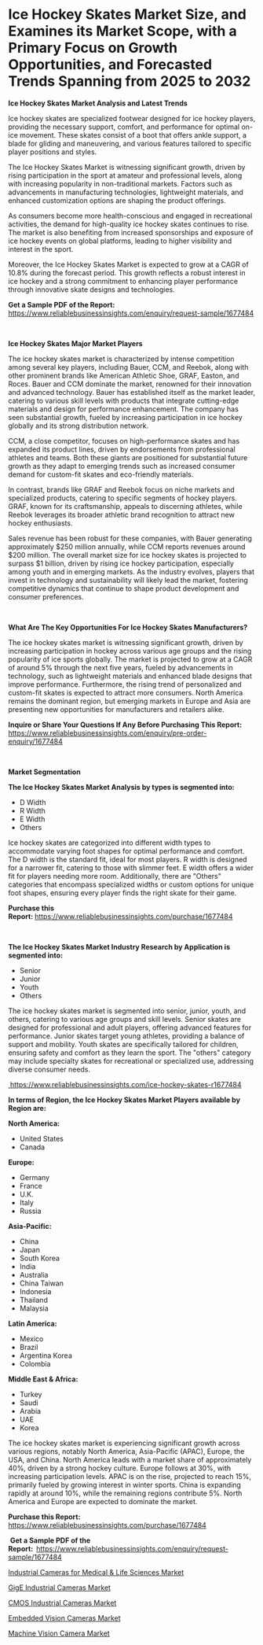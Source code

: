 <p><h1>Ice Hockey Skates Market Size, and Examines its Market Scope, with a Primary Focus on Growth Opportunities, and Forecasted Trends Spanning from 2025 to 2032</h1></p><p><strong>Ice Hockey Skates Market Analysis and Latest Trends</strong></p>
<p><p>Ice hockey skates are specialized footwear designed for ice hockey players, providing the necessary support, comfort, and performance for optimal on-ice movement. These skates consist of a boot that offers ankle support, a blade for gliding and maneuvering, and various features tailored to specific player positions and styles. </p><p>The Ice Hockey Skates Market is witnessing significant growth, driven by rising participation in the sport at amateur and professional levels, along with increasing popularity in non-traditional markets. Factors such as advancements in manufacturing technologies, lightweight materials, and enhanced customization options are shaping the product offerings. </p><p>As consumers become more health-conscious and engaged in recreational activities, the demand for high-quality ice hockey skates continues to rise. The market is also benefiting from increased sponsorships and exposure of ice hockey events on global platforms, leading to higher visibility and interest in the sport. </p><p>Moreover, the Ice Hockey Skates Market is expected to grow at a CAGR of 10.8% during the forecast period. This growth reflects a robust interest in ice hockey and a strong commitment to enhancing player performance through innovative skate designs and technologies.</p></p>
<p><strong>Get a Sample PDF of the Report:&nbsp;</strong> <a href="https://www.reliablebusinessinsights.com/enquiry/request-sample/1677484?utm_campaign=1119&utm_medium=2&utm_source=Github&utm_content=ia&utm_term=25032025&utm_id=ice-hockey-skates">https://www.reliablebusinessinsights.com/enquiry/request-sample/1677484</a></p>
<p>&nbsp;</p>
<p><strong>Ice Hockey Skates Major Market Players</strong></p>
<p><p>The ice hockey skates market is characterized by intense competition among several key players, including Bauer, CCM, and Reebok, along with other prominent brands like American Athletic Shoe, GRAF, Easton, and Roces. Bauer and CCM dominate the market, renowned for their innovation and advanced technology. Bauer has established itself as the market leader, catering to various skill levels with products that integrate cutting-edge materials and design for performance enhancement. The company has seen substantial growth, fueled by increasing participation in ice hockey globally and its strong distribution network.</p><p>CCM, a close competitor, focuses on high-performance skates and has expanded its product lines, driven by endorsements from professional athletes and teams. Both these giants are positioned for substantial future growth as they adapt to emerging trends such as increased consumer demand for custom-fit skates and eco-friendly materials.</p><p>In contrast, brands like GRAF and Reebok focus on niche markets and specialized products, catering to specific segments of hockey players. GRAF, known for its craftsmanship, appeals to discerning athletes, while Reebok leverages its broader athletic brand recognition to attract new hockey enthusiasts. </p><p>Sales revenue has been robust for these companies, with Bauer generating approximately $250 million annually, while CCM reports revenues around $200 million. The overall market size for ice hockey skates is projected to surpass $1 billion, driven by rising ice hockey participation, especially among youth and in emerging markets. As the industry evolves, players that invest in technology and sustainability will likely lead the market, fostering competitive dynamics that continue to shape product development and consumer preferences.</p></p>
<p>&nbsp;</p>
<p><strong>What Are The Key Opportunities For Ice Hockey Skates Manufacturers?</strong></p>
<p><p>The ice hockey skates market is witnessing significant growth, driven by increasing participation in hockey across various age groups and the rising popularity of ice sports globally. The market is projected to grow at a CAGR of around 5% through the next five years, fueled by advancements in technology, such as lightweight materials and enhanced blade designs that improve performance. Furthermore, the rising trend of personalized and custom-fit skates is expected to attract more consumers. North America remains the dominant region, but emerging markets in Europe and Asia are presenting new opportunities for manufacturers and retailers alike.</p></p>
<p><strong>Inquire or Share Your Questions If Any Before Purchasing This Report:</strong> <a href="https://www.reliablebusinessinsights.com/enquiry/pre-order-enquiry/1677484?utm_campaign=1119&utm_medium=2&utm_source=Github&utm_content=ia&utm_term=25032025&utm_id=ice-hockey-skates">https://www.reliablebusinessinsights.com/enquiry/pre-order-enquiry/1677484</a></p>
<p>&nbsp;</p>
<p><strong>Market Segmentation</strong></p>
<p><strong>The Ice Hockey Skates Market Analysis by types is segmented into:</strong></p>
<p><ul><li>D Width</li><li>R Width</li><li>E Width</li><li>Others</li></ul></p>
<p><p>Ice hockey skates are categorized into different width types to accommodate varying foot shapes for optimal performance and comfort. The D width is the standard fit, ideal for most players. R width is designed for a narrower fit, catering to those with slimmer feet. E width offers a wider fit for players needing more room. Additionally, there are "Others" categories that encompass specialized widths or custom options for unique foot shapes, ensuring every player finds the right skate for their game.</p></p>
<p><strong>Purchase this Report:&nbsp;</strong><a href="https://www.reliablebusinessinsights.com/purchase/1677484?utm_campaign=1119&utm_medium=2&utm_source=Github&utm_content=ia&utm_term=25032025&utm_id=ice-hockey-skates">https://www.reliablebusinessinsights.com/purchase/1677484</a></p>
<p>&nbsp;</p>
<p><strong>The Ice Hockey Skates Market Industry Research by Application is segmented into:</strong></p>
<p><ul><li>Senior</li><li>Junior</li><li>Youth</li><li>Others</li></ul></p>
<p><p>The ice hockey skates market is segmented into senior, junior, youth, and others, catering to various age groups and skill levels. Senior skates are designed for professional and adult players, offering advanced features for performance. Junior skates target young athletes, providing a balance of support and mobility. Youth skates are specifically tailored for children, ensuring safety and comfort as they learn the sport. The "others" category may include specialty skates for recreational or specialized use, addressing diverse consumer needs.</p></p>
<p><a href="https://www.reliablebusinessinsights.com/ice-hockey-skates-r1677484?utm_campaign=1119&utm_medium=2&utm_source=Github&utm_content=ia&utm_term=25032025&utm_id=ice-hockey-skates">&nbsp;https://www.reliablebusinessinsights.com/ice-hockey-skates-r1677484</a></p>
<p><strong>In terms of Region, the Ice Hockey Skates Market Players available by Region are:</strong></p>
<p>
    <p> <strong> North America: </strong>
        <ul>
            <li>United States</li>
            <li>Canada</li>
        </ul>
        </p> 
    <p> <strong> Europe: </strong>
        <ul>
            <li>Germany</li>
            <li>France</li>
            <li>U.K.</li>
            <li>Italy</li>
            <li>Russia</li>
        </ul>
        </p> 
    <p> <strong> Asia-Pacific: </strong>
        <ul>
            <li>China</li>
            <li>Japan</li>
            <li>South Korea</li>
            <li>India</li>
            <li>Australia</li>
            <li>China Taiwan</li>
            <li>Indonesia</li>
            <li>Thailand</li>
            <li>Malaysia</li>
        </ul>
        </p> 
    <p> <strong> Latin America: </strong>
        <ul>
            <li>Mexico</li>
            <li>Brazil</li>
            <li>Argentina Korea</li>
            <li>Colombia</li>
        </ul>
        </p> 
    <p> <strong> Middle East & Africa: </strong>
        <ul>
            <li>Turkey</li>
            <li>Saudi</li>
            <li>Arabia</li>
            <li>UAE</li>
            <li>Korea</li>
        </ul>
    </p>
    </p>
<p><p>The ice hockey skates market is experiencing significant growth across various regions, notably North America, Asia-Pacific (APAC), Europe, the USA, and China. North America leads with a market share of approximately 40%, driven by a strong hockey culture. Europe follows at 30%, with increasing participation levels. APAC is on the rise, projected to reach 15%, primarily fueled by growing interest in winter sports. China is expanding rapidly at around 10%, while the remaining regions contribute 5%. North America and Europe are expected to dominate the market.</p></p>
<p><strong>Purchase this Report: </strong><a href="https://www.reliablebusinessinsights.com/purchase/1677484?utm_campaign=1119&utm_medium=2&utm_source=Github&utm_content=ia&utm_term=25032025&utm_id=ice-hockey-skates">https://www.reliablebusinessinsights.com/purchase/1677484</a></p>
<p>&nbsp;<strong>Get a Sample PDF of the Report:&nbsp;&nbsp;</strong><a href="https://www.reliablebusinessinsights.com/enquiry/request-sample/1677484?utm_campaign=1119&utm_medium=2&utm_source=Github&utm_content=ia&utm_term=25032025&utm_id=ice-hockey-skates">https://www.reliablebusinessinsights.com/enquiry/request-sample/1677484</a></p>
<p><strong></strong></p>
<p><p><a href="https://github.com/reeseberro3j/Market-Research-Report-List-1/blob/main/industrial-cameras-for-medical-life-sciences-market.md?utm_campaign=1119&utm_medium=2&utm_source=Github&utm_content=ia&utm_term=25032025&utm_id=ice-hockey-skates">Industrial Cameras for Medical & Life Sciences Market</a></p><p><a href="https://github.com/tahjaylestro/Market-Research-Report-List-1/blob/main/gige-industrial-cameras-market.md?utm_campaign=1119&utm_medium=2&utm_source=Github&utm_content=ia&utm_term=25032025&utm_id=ice-hockey-skates">GigE Industrial Cameras Market</a></p><p><a href="https://github.com/filinjaic7/Market-Research-Report-List-1/blob/main/cmos-industrial-cameras-market.md?utm_campaign=1119&utm_medium=2&utm_source=Github&utm_content=ia&utm_term=25032025&utm_id=ice-hockey-skates">CMOS Industrial Cameras Market</a></p><p><a href="https://github.com/rocicbenton/Market-Research-Report-List-1/blob/main/embedded-vision-cameras-market.md?utm_campaign=1119&utm_medium=2&utm_source=Github&utm_content=ia&utm_term=25032025&utm_id=ice-hockey-skates">Embedded Vision Cameras Market</a></p><p><a href="https://github.com/billejuman43/Market-Research-Report-List-1/blob/main/machine-vision-camera-market.md?utm_campaign=1119&utm_medium=2&utm_source=Github&utm_content=ia&utm_term=25032025&utm_id=ice-hockey-skates">Machine Vision Camera Market</a></p></p>